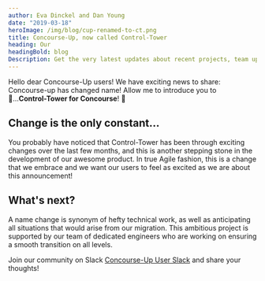 ```yaml
---
author: Eva Dinckel and Dan Young
date: "2019-03-18"
heroImage: /img/blog/cup-renamed-to-ct.png
title: Concourse-Up, now called Control-Tower
heading: Our
headingBold: blog
Description: Get the very latest updates about recent projects, team updates, thoughts and industry news from our team of EngineerBetter experts.
---
```




Hello dear Concourse-Up users!
We have exciting news to share: Concourse-up has changed name! Allow me to introduce you to 🥁...**Control-Tower for Concourse**! 🎉


## Change is the only constant...

You probably have noticed that Control-Tower has been through exciting changes over the last few months, and this is another stepping stone in the development of our awesome product.
In true Agile fashion, this is a change that we embrace and we want our users to feel as excited as we are about this announcement!




## What's next?
A name change is synonym of hefty technical work, as well as anticipating all situations that would arise from our migration.
This ambitious project is supported by our team of dedicated engineers who are working on ensuring a smooth transition on all levels.






Join our community on Slack [Concourse-Up User Slack](https://join.slack.com/t/concourse-up/shared_invite/enQtNDMzNjY1MjczNDU3LTA1NzIxYTZkYjFkMjA2ODBmY2E2OTM3OGE3YTc2OGViNTMxYTY4MjYwNGNjOTAxNDNiOGE5NzhmMTQ2NWVhNzQ) and share your thoughts!
